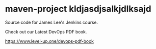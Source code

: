 # maven-project kldjasdjsalkjdlksajd
Source code for James Lee's Jenkins course.

Check out our Latest DevOps PDF book.

https://www.level-up.one/devops-pdf-book
